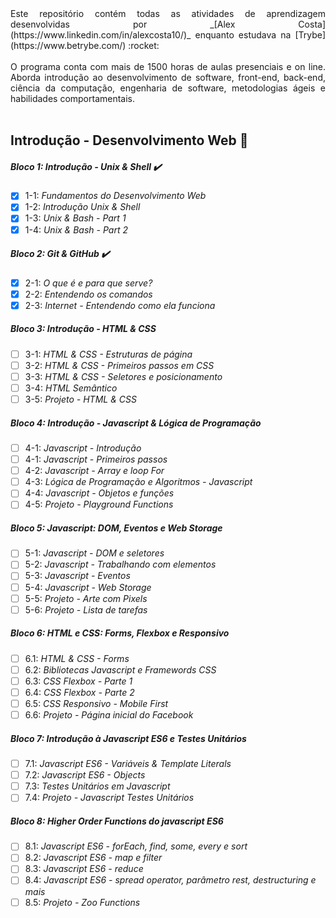 <div style="text-align: justify">Este repositório contém todas as atividades de aprendizagem desenvolvidas por _[Alex Costa] (https://www.linkedin.com/in/alexcosta10/)_ enquanto estudava na [Trybe] (https://www.betrybe.com/) :rocket: </div><br/>

<div style="text-align: justify">O programa conta com mais de 1500 horas de aulas presenciais e on line. Aborda introdução ao desenvolvimento de software, front-end, back-end, ciência da computação, engenharia de software, metodologias ágeis e habilidades comportamentais.</div><br/>


## Introdução - Desenvolvimento Web :rocket:

##### Bloco 1: Introdução - Unix & Shell :heavy_check_mark:

- [x] 1-1: _Fundamentos do Desenvolvimento Web_
- [x] 1-2: _Introdução Unix & Shell_
- [x] 1-3: _Unix & Bash - Part 1_
- [x] 1-4: _Unix & Bash - Part 2_

##### Bloco 2: Git & GitHub :heavy_check_mark:

- [x] 2-1: _O que é e para que serve?_
- [x] 2-2: _Entendendo os comandos_
- [x] 2-3: _Internet - Entendendo como ela funciona_

##### Bloco 3: Introdução - HTML & CSS 

- [ ] 3-1: _HTML & CSS - Estruturas de página_
- [ ] 3-2: _HTML & CSS - Primeiros passos em CSS_
- [ ] 3-3: _HTML & CSS - Seletores e posicionamento_
- [ ] 3-4: _HTML Semântico_
- [ ] 3-5: _Projeto - HTML & CSS_

##### Bloco 4: Introdução - Javascript & Lógica de Programação 

- [ ] 4-1: _Javascript - Introdução_
- [ ] 4-1: _Javascript - Primeiros passos_
- [ ] 4-2: _Javascript - Array e loop For_
- [ ] 4-3: _Lógica de Programação e Algoritmos - Javascript_
- [ ] 4-4: _Javascript - Objetos e funções_
- [ ] 4-5: _Projeto - Playground Functions_

##### Bloco 5: Javascript: DOM, Eventos e Web Storage 

- [ ] 5-1: _Javascript - DOM e seletores_
- [ ] 5-2: _Javascript - Trabalhando com elementos_
- [ ] 5-3: _Javascript - Eventos_
- [ ] 5-4: _Javascript - Web Storage_
- [ ] 5-5: _Projeto - Arte com Pixels_
- [ ] 5-6: _Projeto - Lista de tarefas_

##### Bloco 6: HTML e CSS: Forms, Flexbox e Responsivo 

- [ ] 6.1: _HTML & CSS - Forms_
- [ ] 6.2: _Bibliotecas Javascript e Framewords CSS_
- [ ] 6.3: _CSS Flexbox - Parte 1_
- [ ] 6.4: _CSS Flexbox - Parte 2_
- [ ] 6.5: _CSS Responsivo - Mobile First_
- [ ] 6.6: _Projeto - Página inicial do Facebook_

##### Bloco 7: Introdução à Javascript ES6 e Testes Unitários 

- [ ] 7.1: _Javascript ES6 - Variáveis & Template Literals_
- [ ] 7.2: _Javascript ES6 - Objects_
- [ ] 7.3: _Testes Unitários em Javascript_
- [ ] 7.4: _Projeto - Javascript Testes Unitários_

##### Bloco 8: Higher Order Functions do javascript ES6

- [ ] 8.1: _Javascript ES6 - forEach, find, some, every e sort_
- [ ] 8.2: _Javascript ES6 - map e filter_
- [ ] 8.3: _Javascript ES6 - reduce_
- [ ] 8.4: _Javascript ES6 - spread operator, parâmetro rest, destructuring e mais_
- [ ] 8.5: _Projeto - Zoo Functions_